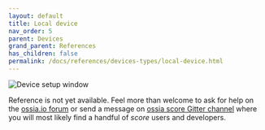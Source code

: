 ```yaml
---
layout: default
title: Local device
nav_order: 5
parent: Devices
grand_parent: References
has_children: false
permalink: /docs/references/devices-types/local-device.html
---
```


![Device setup window](/score-docs/assets/images/references/devices-types/local-device.png "score device setup")

Reference is not yet available. Feel more than welcome to ask for help on the [ossia.io forum](https://forum.ossia.io) or send a message on [ossia score Gitter channel](https://gitter.im/ossia/score) where you will most likely find a handful of *score* users and developers.